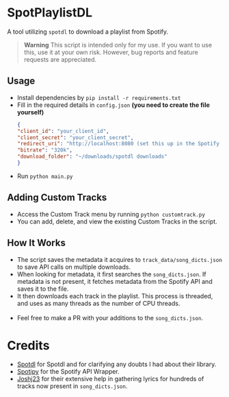 # SpotPlaylistDL
A tool utilizing `spotdl` to download a playlist from Spotify.

> **Warning**
> This script is intended only for my use. If you want to use this, use it at your own risk.
However, bug reports and feature requests are appreciated.

## Usage
- Install dependencies by `pip install -r requirements.txt`
- Fill in the required details in `config.json` **(you need to create the file yourself)**
    ```json
    {
    "client_id": "your_client_id",
    "client_secret": "your_client_secret",
    "redirect_uri": "http://localhost:8080 (set this up in the Spotify developer portal)",
    "bitrate": "320k",
    "download_folder": "~/downloads/spotdl downloads"
    }
    ```
- Run `python main.py`

## Adding Custom Tracks
- Access the Custom Track menu by running `python customtrack.py`
- You can add, delete, and view the existing Custom Tracks in the script.

## How It Works
- The script saves the metadata it acquires to `track_data/song_dicts.json` to save API calls on multiple downloads.
- When looking for metadata, it first searches the `song_dicts.json`. 
If metadata is not present, it fetches metadata from the Spotify API and saves it to the file.
- It then downloads each track in the playlist. This process is threaded, and uses as many threads as the number of CPU threads.
<br><br>
- Feel free to make a PR with your additions to the `song_dicts.json`.

# Credits
- [Spotdl](https://github.com/spotDL/spotify-downloader/) for Spotdl and for clarifying any doubts I had about their library.
- [Spotipy](https://github.com/plamere/spotipy) for the Spotify API Wrapper.
- [Joshj23](https://github.com/Joshj23icy) for their extensive help in gathering lyrics 
for hundreds of tracks now present in `song_dicts.json`.
